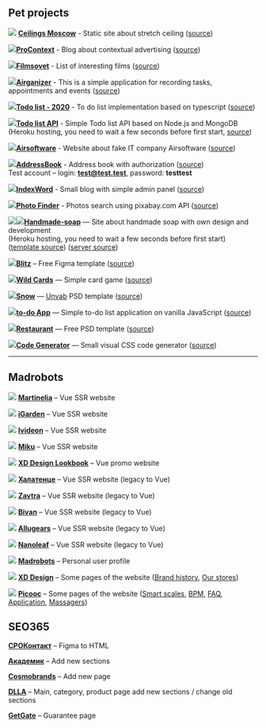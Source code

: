 ## Pet projects
[![](https://img.icons8.com/external-tal-revivo-shadow-tal-revivo/16/000000/external-nuxt-js-a-free-and-open-source-web-application-framework-logo-shadow-tal-revivo.png)](https://ceilings-moscow.web.app/) [**Ceilings Moscow**](https://ceilings-moscow.web.app/) - Static site about stretch ceiling ([source](https://github.com/kadonomaro/nuxt_stretch_ceiling))

[![](https://img.icons8.com/color/16/000000/vue-js.png)](https://pro-context.web.app/)[**ProContext**](https://pro-context.web.app/) - Blog about contextual advertising ([source](https://github.com/kadonomaro/pro-context))

[![](https://img.icons8.com/color/16/000000/vue-js.png)](https://filmsovet.web.app/)[**Filmsovet**](https://filmsovet.web.app/) - List of interesting films ([source](https://github.com/kadonomaro/filmsovet))

[![](https://img.icons8.com/color/16/000000/vue-js.png)](https://airganizer.web.app/)[**Airganizer**](https://airganizer.web.app/) - This is a simple application for recording tasks, appointments and events ([source](https://github.com/kadonomaro/airganizer))

[![](https://img.icons8.com/color/16/000000/typescript.png)](https://todo-list-2020-6c5c0.firebaseapp.com/)[**Todo list - 2020**](https://todo-list-2020-6c5c0.firebaseapp.com/) - To do list implementation based on typescript ([source](https://github.com/kadonomaro/todo-list-2020))

[![](https://img.icons8.com/color/16/000000/nodejs.png)](https://node-todo-list-api.herokuapp.com/api/items)[**Todo list API**](https://node-todo-list-api.herokuapp.com/api/items) - Simple Todo list API based on Node.js and MongoDB  
(Heroku hosting, you need to wait a few seconds before first start, [source](https://github.com/kadonomaro/node-todolist-api))  

[![](https://img.icons8.com/color/16/000000/html-5.png)](https://airsoftware.ru.com/)[**Airsoftware**](https://airsoftware.ru.com/) - Website about fake IT company Airsoftware ([source](https://github.com/kadonomaro/airsoftware))

[![](https://img.icons8.com/color/16/000000/vue-js.png)](https://address-book-2020.web.app/)[**AddressBook**](https://address-book-2020.web.app/) - Address book with authorization ([source](https://github.com/kadonomaro/address-book))  
Test account – login: **test@test.test**, password: **testtest** 

[![](https://img.icons8.com/color/16/000000/vue-js.png)](https://index-word.web.app/)[**IndexWord**](https://index-word.web.app/) - Small blog with simple admin panel ([source](https://github.com/kadonomaro/index-word))

[![](https://img.icons8.com/color/16/000000/vue-js.png)](https://kadonomaro.github.io/photo-finder/)[**Photo Finder**](https://kadonomaro.github.io/photo-finder/) - Photos search using pixabay.com API ([source](https://github.com/kadonomaro/photo-finder))

[![](https://img.icons8.com/color/16/000000/html-5.png)](https://handmade-soap.herokuapp.com/)[![](https://img.icons8.com/color/48/000000/nodejs.png)](https://github.com/kadonomaro/node-handmade-soap)[**Handmade-soap**](https://handmade-soap.herokuapp.com/) — Site about handmade soap with own design and development  
(Heroku hosting, you need to wait a few seconds before first start) ([template source](https://github.com/kadonomaro/handmade-soap)) ([server source](https://github.com/kadonomaro/node-handmade-soap))

[![](https://img.icons8.com/color/16/000000/html-5.png)](https://kadonomaro.github.io/blitz/)[**Blitz**](https://kadonomaro.github.io/blitz/) – Free Figma template ([source](https://github.com/kadonomaro/blitz))

[![](https://img.icons8.com/color/16/000000/javascript-logo-1.png)](https://kadonomaro.github.io/wild-cards/)[**Wild Cards**](https://kadonomaro.github.io/wild-cards/) — Simple card game ([source](https://github.com/kadonomaro/wild-cards))

[![](https://img.icons8.com/color/16/000000/html-5.png)](https://kadonomaro.github.io/Snow/)[**Snow**](https://kadonomaro.github.io/Snow/) — [Unvab](http://unvab.com/#home) PSD template ([source](https://github.com/kadonomaro/Snow))

[![](https://img.icons8.com/color/16/000000/javascript-logo-1.png)](https://kadonomaro.github.io/todo-app/)[**to-do App**](https://kadonomaro.github.io/todo-app/) — Simple to-do list application on vanilla JavaScript ([source](https://github.com/kadonomaro/todo-app))

[![](https://img.icons8.com/color/16/000000/html-5.png)](https://kadonomaro.github.io/Restaurant/)[**Restaurant**](https://kadonomaro.github.io/Restaurant/) — Free PSD template ([source](https://github.com/kadonomaro/Restaurant))

[![](https://img.icons8.com/color/16/000000/html-5.png)](https://kadonomaro.github.io/codegenerator/)[**Code Generator**](https://kadonomaro.github.io/codegenerator/) — Small visual CSS code generator ([source](https://github.com/kadonomaro/codegenerator))

***
## Madrobots  
[![](https://martinelia.ru/favicons/favicon-16x16.png)](https://martinelia.ru/) [**Martinelia**](https://martinelia.ru/) – Vue SSR website  

[![](https://igarden.store/favicons/favicon-16x16.png)](https://igarden.store/) [**iGarden**](https://igarden.store/) – Vue SSR website  

[![](https://ivideon-v.ru/favicons/favicon-16x16.png)](https://ivideon-v.ru/) [**Ivideon**](https://ivideon-v.ru/) – Vue SSR website  

[![](https://miku-russia.ru/favicons/favicon-16x16.png)](https://miku-russia.ru/) [**Miku**](https://miku-russia.ru/) – Vue SSR website    

[![](https://lookbook.xd-design.ru/favicons/favicon-16x16.png)](https://lookbook.xd-design.ru/) [**XD Design Lookbook**](https://lookbook.xd-design.ru/) – Vue promo website  

[![](https://xn--80aapa1ao7aup.xn--p1ai/favicons/favicon-16x16.png)](https://халатенце.рф/) [**Халатенце**](https://халатенце.рф/) – Vue SSR website (legacy to Vue)  

[![](https://zavtra.co/favicons/favicon-16x16.png)](https://zavtra.co/) [**Zavtra**](https://zavtra.co/) – Vue SSR website (legacy to Vue)   

[![](https://bivan.ru/favicons/favicon-16x16.png)](https://bivan.ru/) [**Bivan**](https://bivan.ru/) – Vue SSR website (legacy to Vue)    

[![](https://allugears.ru/favicons/favicon-16x16.png)](https://allugears.ru/) [**Allugears**](https://allugears.ru/) – Vue SSR website (legacy to Vue)  

[![](https://nanoleaf.ru.com/favicons/favicon-16x16.png)](https://nanoleaf.ru.com/) [**Nanoleaf**](https://nanoleaf.ru.com/) – Vue SSR website (legacy to Vue)    

[![](https://madrobots.ru/favicon-16x16.png)](https://madrobots.ru/) [**Madrobots**](https://madrobots.ru/) – Personal user profile    

[![](https://xd-design.ru/favicons/favicon-16x16.png)](https://xd-design.ru/) [**XD Design**](https://xd-design.ru/) – Some pages of the website ([Brand history](https://xd-design.ru/about), [Our stores](https://xd-design.ru/p-o-magazine))  

[![](https://picooc.ru/favicons/favicon-16x16.png)](https://picooc.ru/) [**Picooc**](https://picooc.ru) – Some pages of the website ([Smart scales](https://picooc.ru/smart), [BPM](https://picooc.ru/bpm), [FAQ](https://picooc.ru/faq), [Application](https://picooc.ru/application), [Massagers](https://picooc.ru/massagers))  

## SEO365

[**СРОКонтакт**](http://xn--80atbkdblhoc.xn--p1ai/) – Figma to HTML  

[**Академик**](http://www.akademik.help/) – Add new sections  

[**Cosmobrands**](https://cosmobrands.online/opt) – Add new page   

[**DLLA**](https://dlla.ru/index.php) – Main, category, product page add new sections / change old sections  

[**GetGate**](https://getgate.ru/garantiya/) – Guarantee page
